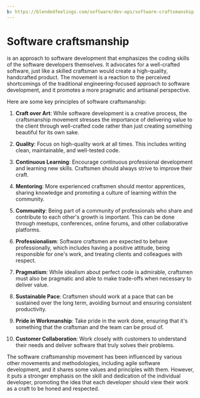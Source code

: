 ```yaml
---
b: https://blendedfeelings.com/software/dev-ops/software-craftsmanship.md
---
```


# Software craftsmanship 
is an approach to software development that emphasizes the coding skills of the software developers themselves. It advocates for a well-crafted software, just like a skilled craftsman would create a high-quality, handcrafted product. The movement is a reaction to the perceived shortcomings of the traditional engineering-focused approach to software development, and it promotes a more pragmatic and artisanal perspective.

Here are some key principles of software craftsmanship:

1. **Craft over Art**: While software development is a creative process, the craftsmanship movement stresses the importance of delivering value to the client through well-crafted code rather than just creating something beautiful for its own sake.

2. **Quality**: Focus on high-quality work at all times. This includes writing clean, maintainable, and well-tested code.

3. **Continuous Learning**: Encourage continuous professional development and learning new skills. Craftsmen should always strive to improve their craft.

4. **Mentoring**: More experienced craftsmen should mentor apprentices, sharing knowledge and promoting a culture of learning within the community.

5. **Community**: Being part of a community of professionals who share and contribute to each other's growth is important. This can be done through meetups, conferences, online forums, and other collaborative platforms.

6. **Professionalism**: Software craftsmen are expected to behave professionally, which includes having a positive attitude, being responsible for one's work, and treating clients and colleagues with respect.

7. **Pragmatism**: While idealism about perfect code is admirable, craftsmen must also be pragmatic and able to make trade-offs when necessary to deliver value.

8. **Sustainable Pace**: Craftsmen should work at a pace that can be sustained over the long term, avoiding burnout and ensuring consistent productivity.

9. **Pride in Workmanship**: Take pride in the work done, ensuring that it's something that the craftsman and the team can be proud of.

10. **Customer Collaboration**: Work closely with customers to understand their needs and deliver software that truly solves their problems.

The software craftsmanship movement has been influenced by various other movements and methodologies, including agile software development, and it shares some values and principles with them. However, it puts a stronger emphasis on the skill and dedication of the individual developer, promoting the idea that each developer should view their work as a craft to be honed and respected.